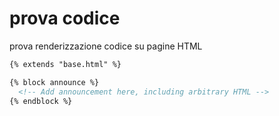 # prova codice
prova renderizzazione codice su pagine HTML

``` markdown
{% extends "base.html" %}

{% block announce %}
  <!-- Add announcement here, including arbitrary HTML -->
{% endblock %}
```
